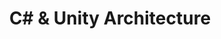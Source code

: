 ---
decision: 002
title: C# & Unity Architecture
status: accepted
authors:
  - Mark Rickerby
  - Ben Torkington
proposed_at: 2021-08-17
accepted_at: 2023-03-15
---